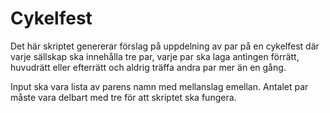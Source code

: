 # Cykelfest

Det här skriptet genererar förslag på uppdelning av par på en cykelfest där varje sällskap ska innehålla tre par, varje par ska laga antingen förrätt,
huvudrätt eller efterrätt och aldrig träffa andra par mer än en gång.

Input ska vara lista av parens namn med mellanslag emellan. Antalet par måste vara delbart med tre för att skriptet ska fungera.
